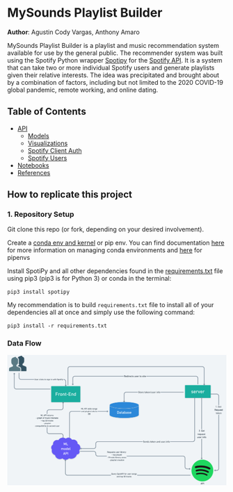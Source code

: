 # MySounds Playlist Builder

**Author**: Agustin Cody Vargas, Anthony Amaro

MySounds Playlist Builder is a playlist and music recommendation system available for use by the general public.  The recommender system was built using the Spotify Python wrapper [Spotipy](https://spotipy.readthedocs.io/en/2.16.1/#) for the [Spotify API](https://developer.spotify.com/documentation/web-api/).  It is a system that can take two or more individual Spotify users and generate playlists given their relative interests.  The idea was precipitated and brought about by a combination of factors, including but not limited to the 2020 COVID-19 global pandemic, remote working, and online dating.

## Table of Contents

- [API](https://github.com/spotify-song/DS/tree/master/api)
  - [Models](https://github.com/spotify-song/DS/tree/master/api/models)
  - [Visualizations](https://github.com/spotify-song/DS/tree/master/api/visualization)
  - [Spotify Client Auth](https://github.com/spotify-song/DS/blob/master/api/spotify_client_auth.py)
  - [Spotify Users](https://github.com/spotify-song/DS/blob/master/api/spotify_users.py)
- [Notebooks](https://github.com/spotify-song/DS/tree/master/notebooks)
- [References](https://github.com/spotify-song/DS/tree/master/references)

## How to replicate this project

### 1. Repository Setup

Git clone this repo (or fork, depending on your desired involvement).

Create a [conda env and kernel](https://youtu.be/6kXLUvsnhuI) or pip env.
You can find documentation [here](https://docs.conda.io/projects/conda/en/latest/user-guide/tasks/manage-environments.html) for more information on managing conda environments and [here](https://docs.python-guide.org/dev/virtualenvs/) for pipenvs

Install SpotiPy and all other dependencies found in the [requirements.txt](https://github.com/spotify-song/DS/blob/master/requirements.txt) file using pip3 (pip3 is for Python 3) or conda in the terminal:

```shell
pip3 install spotipy
```

My recommendation is to build `requirements.txt` file to install all of your dependencies all at once and simply use the following command:

```shell
pip3 install -r requirements.txt
```


### Data Flow

![](https://github.com/spotify-song/DS/blob/master/references/Data_Flow_illu.png?raw=true)
